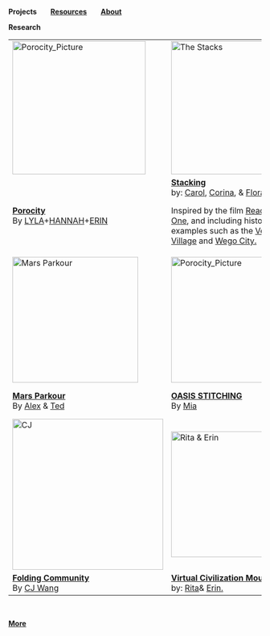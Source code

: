 **Projects** &nbsp; &nbsp; &nbsp;        **[Resources](https://steenblikrs.github.io/2021-Spring-Studio/Resources)**  &nbsp; &nbsp; &nbsp;    **[About](https://steenblikrs.github.io/2021-Spring-Studio/About)**


**Research**

<table style="width:100%; border-collapse: collapse; border: none;">
  <tr style="border: none;">
    <td style="border: none;"><a href="https://steenblikrs.github.io/2021-Spring-Studio/Research/Porocity"><img alt="Porocity_Picture" src="https://raw.githubusercontent.com/steenblikrs/2021-Spring-Studio/gh-pages/Research/Porocity/cover_picture.jpg" width="265"></a></td>
    
<td style="border: none;"><a href="https://steenblikrs.github.io/2021-Spring-Studio/Research/Stacking"><img alt="The Stacks" src="https://raw.githubusercontent.com/steenblikrs/2021-Spring-Studio/gh-pages/Research/Stacking/rpo-c.jpg" width="265"></a></td>
    
<td style="border: none;"><a href="https://steenblikrs.github.io/2021-Spring-Studio/Research/Floating/index"><img alt="Floating_Picture" src="https://raw.githubusercontent.com/steenblikrs/2021-Spring-Studio/gh-pages/Research/Floating/sky%20city.jpg" width="190"></a></td>
</tr>
<tr style="border: none;">
<td style="border: none;"><strong><a href="https://steenblikrs.github.io/2021-Spring-Studio/Research/Porocity/">Porocity</a></strong>  <br> By 
  <a href="https://lylayaoarchitectural.cargo.site/">LYLA</a>+<a href="https://jiayiny.wixsite.com/mysite/">HANNAH</a>+<a href="https://yiyanglll.cargo.site/">ERIN</a></td>
  
<td style="border: none;"><strong><a href="https://steenblikrs.github.io/2021-Spring-Studio/Research/Stacking">Stacking</a></strong><br>by: 
  <a href="https://cccarol.cargo.site/">Carol</a>, <a href="https://steenblikrs.github.io/2021-Spring-Studio/students/Corina/index">Corina</a>, & 
  <a href="https://zmrflora.github.io/Portfolio/">Flora</a><br>
  
Inspired by the film <a href="https://en.wikipedia.org/wiki/Ready_Player_One_(film)">Ready Player One</a>, and including historical examples such as the 
      <a href="https://www.mvrdv.nl/projects/13/vertical-village">Vertical Village</a> and <a href="https://thewhyfactory.com/project/wego-tailor-made-housing">Wego City.</a></td>
  
<td style="border: none;"><strong><a href="https://steenblikrs.github.io/2021-Spring-Studio/Research/Floating/index">Floating</a></strong>  
      By <a href="https://steenblikrs.github.io/2021-Spring-Studio/students/Sarry/index">Sarry</a>, 
      <a href="https://steenblikrs.github.io/2021-Spring-Studio/students/Rachel/index">Rachel</a>, 
      <a href="https://steenblikrs.github.io/2021-Spring-Studio/students/Kristen/index">Kristen</a><br>
      Inspired by the theory of <a href="https://thewhyfactory.com/news/what-if-we-could-fly-sky-city-presentation/">Sky City</a>, <br>
  and <a href="https://starwars.fandom.com/wiki/Cloud_City">the Cloud City</a> in the movie Star Wars.</td>
</tr>

<tr style="border: none;"><td style="border: none;"><a href="https://steenblikrs.github.io/2021-Spring-Studio/students/Alex/index"><img alt="Mars Parkour" src="https://github.com/steenblikrs/2021-Spring-Studio/blob/26c35212d94553c86952c1dbe2a263c99a82f5de/students/Alex/pic/01.gif?raw=true" width="250"></a></td>
  
<td style="border: none;"><a href="https://w03travelstudio.wordpress.com/2021/05/05/oasis-stitching/">
         <img alt="Porocity_Picture" src="https://github.com/steenblikrs/2021-Spring-Studio/blob/gh-pages/students/Mia/3.png?raw=true" width="250"></a>
</td>
<td style="border: none;"><a href="https://steenblikrs.github.io/2021-Spring-Studio/students/Stafford/Final/Projects">
         <img alt="STAFFORD PROJECTS" src="https://raw.githubusercontent.com/steenblikrs/2021-Spring-Studio/gh-pages/Research/Stafford%20Research/%E5%BE%AE%E4%BF%A1%E6%88%AA%E5%9B%BE_20210608132711.png" width="250"></a></td>
</tr>
 
<tr style="border: none;">
<td style="border: none;"><strong><a href="https://steenblikrs.github.io/2021-Spring-Studio/students/Alex/index">Mars Parkour</a></strong><br>By 
  <a href="https://steenblikrs.github.io/2021-Spring-Studio/students/Alex/index">Alex</a> & <a href="https://steenblikrs.github.io/2021-Spring-Studio/students/Ted/index">Ted</a>
</td>
<td style="border: none;"><strong><a href="https://w03travelstudio.wordpress.com/2021/05/05/oasis-stitching/">OASIS STITCHING</a></strong>  
<br/>By <a href="https://steenblikrs.github.io/2021-Spring-Studio/students/Mia/index">Mia</a></td>
<td style="border: none;"><strong><a href="https://steenblikrs.github.io/2021-Spring-Studio/students/Stafford/Final/Projects">REBORN TOMB</a></strong>  <br>
  <br/>By <a href="https://dvcwskbmei.mobirisesite.com/">Stafford</a></td></tr>
  
<tr style="border: none;">
  
<td style="border: none;"><a href="https://w03travelstudio.wordpress.com/2021/05/07/folding-community/">
         <img alt="CJ" src="https://raw.githubusercontent.com/steenblikrs/2021-Spring-Studio/99cfba627b49905c7b81633513a23f7a9d889347/students/CJ/322121.jpg" width="300"></a></td>

<td style="border: none;"><a href="https://2021springarchstudiowork.cargo.site/">
         <img alt="Rita & Erin" src="https://github.com/steenblikrs/2021-Spring-Studio/blob/gh-pages/Research/Rita%26Erin/Untitled-2.gif?raw=tru" width="250"></a></td>
<td style="border: none;"><iframe src="https://docs.google.com/presentation/d/e/2PACX-1vSbMaHjGB0clBZ8iXI7JcFHuVuF1FElVrDrA-gac5hmn6gwlhNOUGgMD0ELDModmtTqCHXWuAswJKx0/embed?start=true&loop=true&delayms=3000" frameborder="0" width="300" allowfullscreen="true" mozallowfullscreen="true" webkitallowfullscreen="true"></iframe></td>
</tr>

<tr style="border: none;">
<td style="border: none;"><strong><a href="https://w03travelstudio.wordpress.com/2021/05/07/folding-community/">Folding Community</a></strong>  <br>By 
  <a href="https://chunjiew.wordpress.com">CJ Wang</a></td>
  <td style="border: none;"><strong><a href="https://2021springarchstudiowork.cargo.site/">Virtual Civilization Mounument</a></strong><br/>    
by: <a href="https://httprita.cargo.site/">Rita</a>& <a href="https://yiyanglll.cargo.site/">Erin.</a></td>
  <td style="border: none;"><strong>Social Cedits - a Future Hope by Aguilar, Matthew, Rose Research</strong></td>
</tr>
</table>

<br/>

**[More](https://steenblikrs.github.io/2021-Spring-Studio/)**
